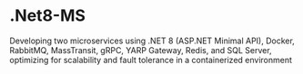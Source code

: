 # .Net8-MS
Developing two microservices using .NET 8 (ASP.NET Minimal API), Docker, RabbitMQ, MassTransit, gRPC, YARP Gateway, Redis, and SQL Server, optimizing for scalability and fault tolerance in a containerized environment
